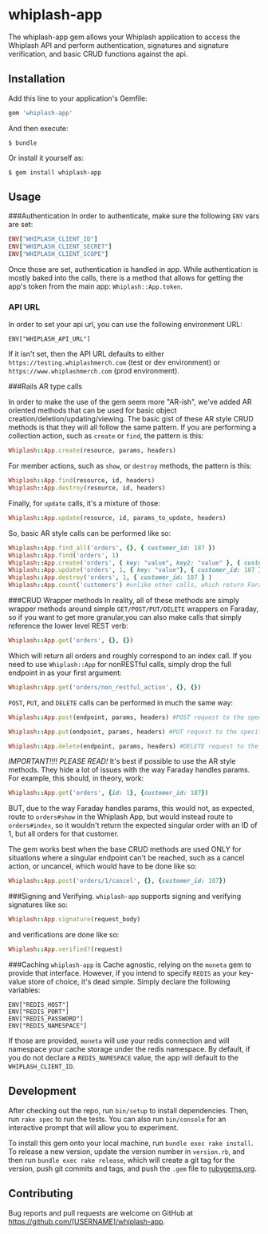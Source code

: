 # whiplash-app

The whiplash-app gem allows your Whiplash application to access the Whiplash
API and perform authentication, signatures and signature verification, and basic
CRUD functions against the api.

## Installation

Add this line to your application's Gemfile:

```ruby
gem 'whiplash-app'
```

And then execute:

    $ bundle

Or install it yourself as:

    $ gem install whiplash-app

## Usage

###Authentication
In order to authenticate, make sure the following `ENV` vars are set:

```ruby
ENV["WHIPLASH_CLIENT_ID"]
ENV["WHIPLASH_CLIENT_SECRET"]
ENV["WHIPLASH_CLIENT_SCOPE"]
```
Once those are set, authentication is handled in app.  While authentication is
mostly baked into the calls, there is a method that allows for getting the app's
token from the main app: `Whiplash::App.token`.

### API URL
In order to set your api url, you can use the following environment URL:
```
ENV["WHIPLASH_API_URL"]
```
If it isn't set, then the API URL defaults to either `https://testing.whiplashmerch.com` (test or dev environment) or `https://www.whiplashmerch.com` (prod environment).

###Rails AR type calls

In order to make the use of the gem seem more "AR-ish", we've added AR oriented methods that can be used for basic object creation/deletion/updating/viewing. The basic gist of these AR style CRUD methods is that they will all follow the same pattern.  If you are performing a collection action, such as `create` or `find`, the pattern is this:

```ruby
Whiplash::App.create(resource, params, headers)
```

For member actions, such as `show`, or `destroy` methods, the pattern is this:

```ruby
Whiplash::App.find(resource, id, headers)
Whiplash::App.destroy(resource, id, headers)
```

Finally, for `update` calls, it's a mixture of those:

```ruby
Whiplash::App.update(resource, id, params_to_update, headers)
```

So, basic AR style calls can be performed like so:

```ruby
Whiplash::App.find_all('orders', {}, { customer_id: 187 })
Whiplash::App.find('orders', 1)
Whiplash::App.create('orders', { key: "value", key2: "value" }, { customer_id: 187 } )
Whiplash::App.update('orders', 1, { key: "value"}, { customer_id: 187 } )
Whiplash::App.destroy('orders', 1, { customer_id: 187 } )
Whiplash::App.count('customers') #unlike other calls, which return Faraday responses, this call returns an integer.
```

###CRUD Wrapper methods
In reality, all of these methods are simply wrapper methods around simple `GET/POST/PUT/DELETE` wrappers on Faraday, so if you want to get more granular,you can also make calls that simply reference the lower level REST verb:

```ruby
Whiplash::App.get('orders', {}, {})
```
Which will return all orders and roughly correspond to an index call. If you need to use `Whiplash::App` for nonRESTful calls, simply drop the full endpoint in as your first argument:

```ruby
Whiplash::App.get('orders/non_restful_action', {}, {})
```
`POST`, `PUT`, and `DELETE` calls can be performed in much the same way:
```ruby
Whiplash::App.post(endpoint, params, headers) #POST request to the specified endpoint passing the payload in params
```
```ruby
Whiplash::App.put(endpoint, params, headers) #PUT request to the specified endpoint passing the payload in params
```
```ruby
Whiplash::App.delete(endpoint, params, headers) #DELETE request to the specified endpoint.  Params would probably just be an id.
```

*IMPORTANT!!!! PLEASE READ!*
It's best if possible to use the AR style methods.  They hide a lot of issues with the way Faraday handles params.  For example, this should, in theory, work:
```ruby
Whiplash::App.get('orders', {id: 1}, {customer_id: 187})  
```
BUT, due to the way Faraday handles params, this would not, as expected, route to `orders#show` in the Whiplash App, but would instead route to `orders#index`, so it wouldn't return the expected singular order with an ID of 1, but all orders for that customer.

The gem works best when the base CRUD methods are used ONLY for situations where a singular endpoint can't be reached, such as a cancel action, or uncancel, which would have to be done like so:
```ruby
Whiplash::App.post('orders/1/cancel', {}, {customer_id: 187})
```


###Signing and Verifying.
`whiplash-app` supports signing and verifying signatures like so:
```ruby
Whiplash::App.signature(request_body)
```
and verifications are done like so:
```ruby
Whiplash::App.verified?(request)
```  

###Caching
`whiplash-app` is Cache agnostic, relying on the `moneta` gem to provide that
interface.  However, if you intend to specify `REDIS` as your key-value store of
choice, it's dead simple.  Simply declare the following variables:
```
ENV["REDIS_HOST"]
ENV["REDIS_PORT"]
ENV["REDIS_PASSWORD"]
ENV["REDIS_NAMESPACE"]
```
If those are provided, `moneta` will use your redis connection and will namespace your cache storage under the redis namespace.  By default, if you do not declare a `REDIS_NAMESPACE` value, the app will default to the `WHIPLASH_CLIENT_ID`.

## Development

After checking out the repo, run `bin/setup` to install dependencies. Then, run `rake spec` to run the tests. You can also run `bin/console` for an interactive prompt that will allow you to experiment.

To install this gem onto your local machine, run `bundle exec rake install`. To release a new version, update the version number in `version.rb`, and then run `bundle exec rake release`, which will create a git tag for the version, push git commits and tags, and push the `.gem` file to [rubygems.org](https://rubygems.org).

## Contributing

Bug reports and pull requests are welcome on GitHub at https://github.com/[USERNAME]/whiplash-app.
